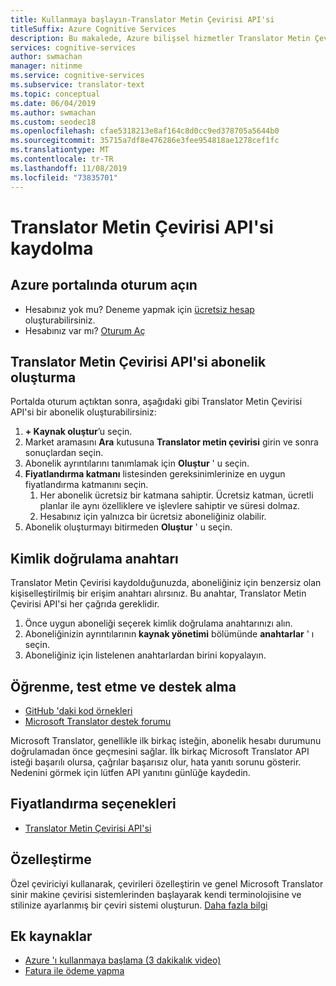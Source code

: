 ```yaml
---
title: Kullanmaya başlayın-Translator Metin Çevirisi API'si
titleSuffix: Azure Cognitive Services
description: Bu makalede, Azure bilişsel hizmetler Translator Metin Çevirisi API'si kaydolma ve abonelik anahtarı alma işlemlerinin nasıl yapılacağı gösterilir.
services: cognitive-services
author: swmachan
manager: nitinme
ms.service: cognitive-services
ms.subservice: translator-text
ms.topic: conceptual
ms.date: 06/04/2019
ms.author: swmachan
ms.custom: seodec18
ms.openlocfilehash: cfae5318213e8af164c8d0cc9ed378705a5644b0
ms.sourcegitcommit: 35715a7df8e476286e3fee954818ae1278cef1fc
ms.translationtype: MT
ms.contentlocale: tr-TR
ms.lasthandoff: 11/08/2019
ms.locfileid: "73835701"
---
```

# <a name="how-to-sign-up-for-the-translator-text-api"></a>Translator Metin Çevirisi API'si kaydolma

## <a name="sign-in-to-the-azure-portal"></a>Azure portalında oturum açın

- Hesabınız yok mu? Deneme yapmak için [ücretsiz hesap](https://azure.microsoft.com/free/) oluşturabilirsiniz.
- Hesabınız var mı? [Oturum Aç](https://ms.portal.azure.com/)

## <a name="create-a-subscription-to-the-translator-text-api"></a>Translator Metin Çevirisi API'si abonelik oluşturma

Portalda oturum açtıktan sonra, aşağıdaki gibi Translator Metin Çevirisi API'si bir abonelik oluşturabilirsiniz:

1. **+ Kaynak oluştur**’u seçin.
1. Market aramasını **Ara** kutusuna **Translator metin çevirisi** girin ve sonra sonuçlardan seçin.
1. Abonelik ayrıntılarını tanımlamak için **Oluştur** ' u seçin.
1. **Fiyatlandırma katmanı** listesinden gereksinimlerinize en uygun fiyatlandırma katmanını seçin.
    1. Her abonelik ücretsiz bir katmana sahiptir. Ücretsiz katman, ücretli planlar ile aynı özelliklere ve işlevlere sahiptir ve süresi dolmaz.
    1. Hesabınız için yalnızca bir ücretsiz aboneliğiniz olabilir.
1. Abonelik oluşturmayı bitirmeden **Oluştur** ' u seçin.

## <a name="authentication-key"></a>Kimlik doğrulama anahtarı

Translator Metin Çevirisi kaydolduğunuzda, aboneliğiniz için benzersiz olan kişiselleştirilmiş bir erişim anahtarı alırsınız. Bu anahtar, Translator Metin Çevirisi API'si her çağrıda gereklidir.

1. Önce uygun aboneliği seçerek kimlik doğrulama anahtarınızı alın.
1. Aboneliğinizin ayrıntılarının **kaynak yönetimi** bölümünde **anahtarlar** ' ı seçin.
1. Aboneliğiniz için listelenen anahtarlardan birini kopyalayın.

## <a name="learn-test-and-get-support"></a>Öğrenme, test etme ve destek alma

- [GitHub 'daki kod örnekleri](https://github.com/MicrosoftTranslator)
- [Microsoft Translator destek forumu](https://www.aka.ms/TranslatorForum)

Microsoft Translator, genellikle ilk birkaç isteğin, abonelik hesabı durumunu doğrulamadan önce geçmesini sağlar. İlk birkaç Microsoft Translator API isteği başarılı olursa, çağrılar başarısız olur, hata yanıtı sorunu gösterir. Nedenini görmek için lütfen API yanıtını günlüğe kaydedin.

## <a name="pricing-options"></a>Fiyatlandırma seçenekleri

- [Translator Metin Çevirisi API'si](https://azure.microsoft.com/pricing/details/cognitive-services/translator-text-api/)

## <a name="customization"></a>Özelleştirme

Özel çeviriciyi kullanarak, çevirileri özelleştirin ve genel Microsoft Translator sinir makine çevirisi sistemlerinden başlayarak kendi terminolojisine ve stilinize ayarlanmış bir çeviri sistemi oluşturun. [Daha fazla bilgi](customization.md)

## <a name="additional-resources"></a>Ek kaynaklar

- [Azure 'ı kullanmaya başlama (3 dakikalık video)](https://azure.microsoft.com/get-started/?b=16.24)
- [Fatura ile ödeme yapma](https://azure.microsoft.com/pricing/invoicing/)
